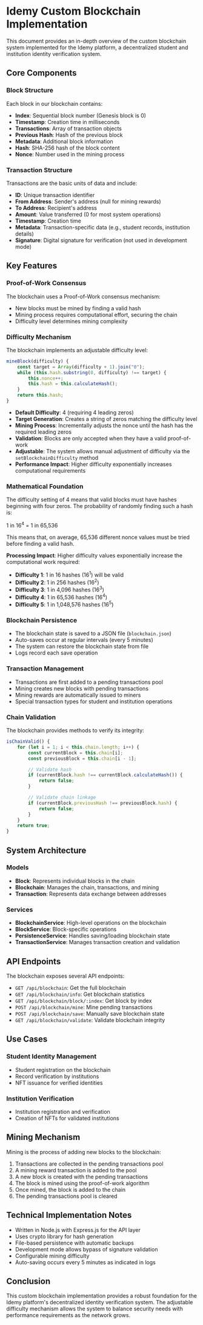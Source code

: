 # Idemy Custom Blockchain Implementation

This document provides an in-depth overview of the custom blockchain system implemented for the Idemy platform, a decentralized student and institution identity verification system.

## Core Components

### Block Structure
Each block in our blockchain contains:
- **Index**: Sequential block number (Genesis block is 0)
- **Timestamp**: Creation time in milliseconds
- **Transactions**: Array of transaction objects
- **Previous Hash**: Hash of the previous block
- **Metadata**: Additional block information
- **Hash**: SHA-256 hash of the block content
- **Nonce**: Number used in the mining process

### Transaction Structure
Transactions are the basic units of data and include:
- **ID**: Unique transaction identifier
- **From Address**: Sender's address (null for mining rewards)
- **To Address**: Recipient's address
- **Amount**: Value transferred (0 for most system operations)
- **Timestamp**: Creation time
- **Metadata**: Transaction-specific data (e.g., student records, institution details)
- **Signature**: Digital signature for verification (not used in development mode)

## Key Features

### Proof-of-Work Consensus
The blockchain uses a Proof-of-Work consensus mechanism:
- New blocks must be mined by finding a valid hash
- Mining process requires computational effort, securing the chain
- Difficulty level determines mining complexity

### Difficulty Mechanism
The blockchain implements an adjustable difficulty level:

```javascript
mineBlock(difficulty) {
    const target = Array(difficulty + 1).join("0");
    while (this.hash.substring(0, difficulty) !== target) {
        this.nonce++;
        this.hash = this.calculateHash();
    }
    return this.hash;
}
```

- **Default Difficulty**: 4 (requiring 4 leading zeros)
- **Target Generation**: Creates a string of zeros matching the difficulty level
- **Mining Process**: Incrementally adjusts the nonce until the hash has the required leading zeros
- **Validation**: Blocks are only accepted when they have a valid proof-of-work
- **Adjustable**: The system allows manual adjustment of difficulty via the `setBlockchainDifficulty` method
- **Performance Impact**: Higher difficulty exponentially increases computational requirements

### Mathematical Foundation

The difficulty setting of 4 means that valid blocks must have hashes beginning with four zeros. The probability of randomly finding such a hash is:

1 in 16<sup>4</sup> = 1 in 65,536

This means that, on average, 65,536 different nonce values must be tried before finding a valid hash.

**Processing Impact**: Higher difficulty values exponentially increase the computational work required:

- **Difficulty 1**: 1 in 16 hashes (16<sup>1</sup>) will be valid
- **Difficulty 2**: 1 in 256 hashes (16<sup>2</sup>)
- **Difficulty 3**: 1 in 4,096 hashes (16<sup>3</sup>)
- **Difficulty 4**: 1 in 65,536 hashes (16<sup>4</sup>)
- **Difficulty 5**: 1 in 1,048,576 hashes (16<sup>5</sup>)

### Blockchain Persistence
- The blockchain state is saved to a JSON file (`blockchain.json`)
- Auto-saves occur at regular intervals (every 5 minutes)
- The system can restore the blockchain state from file
- Logs record each save operation

### Transaction Management
- Transactions are first added to a pending transactions pool
- Mining creates new blocks with pending transactions
- Mining rewards are automatically issued to miners
- Special transaction types for student and institution operations

### Chain Validation
The blockchain provides methods to verify its integrity:
```javascript
isChainValid() {
    for (let i = 1; i < this.chain.length; i++) {
        const currentBlock = this.chain[i];
        const previousBlock = this.chain[i - 1];

        // Validate hash
        if (currentBlock.hash !== currentBlock.calculateHash()) {
            return false;
        }

        // Validate chain linkage
        if (currentBlock.previousHash !== previousBlock.hash) {
            return false;
        }
    }
    return true;
}
```

## System Architecture

### Models
- **Block**: Represents individual blocks in the chain
- **Blockchain**: Manages the chain, transactions, and mining
- **Transaction**: Represents data exchange between addresses

### Services
- **BlockchainService**: High-level operations on the blockchain
- **BlockService**: Block-specific operations
- **PersistenceService**: Handles saving/loading blockchain state
- **TransactionService**: Manages transaction creation and validation

## API Endpoints
The blockchain exposes several API endpoints:
- `GET /api/blockchain`: Get the full blockchain
- `GET /api/blockchain/info`: Get blockchain statistics
- `GET /api/blockchain/block/:index`: Get block by index
- `POST /api/blockchain/mine`: Mine pending transactions
- `POST /api/blockchain/save`: Manually save blockchain state
- `GET /api/blockchain/validate`: Validate blockchain integrity

## Use Cases

### Student Identity Management
- Student registration on the blockchain
- Record verification by institutions
- NFT issuance for verified identities

### Institution Verification
- Institution registration and verification
- Creation of NFTs for validated institutions

## Mining Mechanism

Mining is the process of adding new blocks to the blockchain:

1. Transactions are collected in the pending transactions pool
2. A mining reward transaction is added to the pool
3. A new block is created with the pending transactions
4. The block is mined using the proof-of-work algorithm
5. Once mined, the block is added to the chain
6. The pending transactions pool is cleared

## Technical Implementation Notes

- Written in Node.js with Express.js for the API layer
- Uses crypto library for hash generation
- File-based persistence with automatic backups
- Development mode allows bypass of signature validation
- Configurable mining difficulty
- Auto-saving occurs every 5 minutes as indicated in logs

## Conclusion

This custom blockchain implementation provides a robust foundation for the Idemy platform's decentralized identity verification system. The adjustable difficulty mechanism allows the system to balance security needs with performance requirements as the network grows.